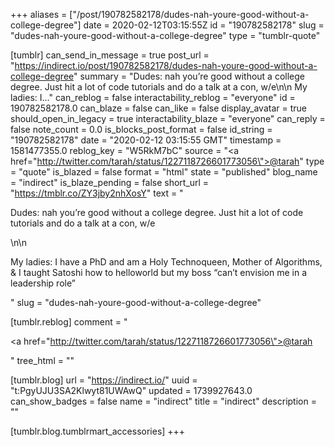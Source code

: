 +++
aliases = ["/post/190782582178/dudes-nah-youre-good-without-a-college-degree"]
date = 2020-02-12T03:15:55Z
id = "190782582178"
slug = "dudes-nah-youre-good-without-a-college-degree"
type = "tumblr-quote"

[tumblr]
can_send_in_message = true
post_url = "https://indirect.io/post/190782582178/dudes-nah-youre-good-without-a-college-degree"
summary = "Dudes: nah you’re good without a college degree. Just hit a lot of code tutorials and do a talk at a con, w/e\n\n My ladies: I..."
can_reblog = false
interactability_reblog = "everyone"
id = 190782582178.0
can_blaze = false
can_like = false
display_avatar = true
should_open_in_legacy = true
interactability_blaze = "everyone"
can_reply = false
note_count = 0.0
is_blocks_post_format = false
id_string = "190782582178"
date = "2020-02-12 03:15:55 GMT"
timestamp = 1581477355.0
reblog_key = "W5RkM7bC"
source = "<a href=\"http://twitter.com/tarah/status/1227118726601773056\">@tarah</a>"
type = "quote"
is_blazed = false
format = "html"
state = "published"
blog_name = "indirect"
is_blaze_pending = false
short_url = "https://tmblr.co/ZY3jby2nhXosY"
text = "<p>Dudes: nah you’re good without a college degree. Just hit a lot of code tutorials and do a talk at a con, w/e</p>\n\n<p>My ladies: I have a PhD and am a Holy Technoqueen, Mother of Algorithms, &amp; I taught Satoshi how to helloworld but my boss “can’t envision me in a leadership role”</p>"
slug = "dudes-nah-youre-good-without-a-college-degree"

[tumblr.reblog]
comment = "<p><a href=\"http://twitter.com/tarah/status/1227118726601773056\">@tarah</a></p>"
tree_html = ""

[tumblr.blog]
url = "https://indirect.io/"
uuid = "t:PgyUJU3SA2Klwyt81UWAwQ"
updated = 1739927643.0
can_show_badges = false
name = "indirect"
title = "indirect"
description = ""

[tumblr.blog.tumblrmart_accessories]
+++
